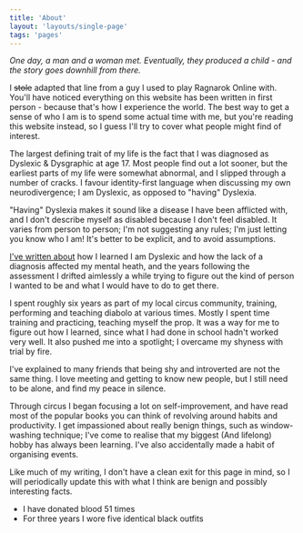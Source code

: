 ```yaml
---
title: 'About'
layout: 'layouts/single-page'
tags: 'pages'
---
```


*One day, a man and a woman met. Eventually, they produced a child - and the story goes downhill from there.* 

I ~~stole~~ adapted that line from a guy I used to play Ragnarok Online with. You'll have noticed everything on this website has been written in first person - because that's how I experience the world. The best way to get a sense of who I am is to spend some actual time with me, but you're reading this website instead, so I guess I'll try to cover what people might find of interest.

The largest defining trait of my life is the fact that I was diagnosed as Dyslexic & Dysgraphic at age 17. Most people find out a lot sooner, but the earliest parts of my life were somewhat abnormal, and I slipped through a number of cracks. I favour identity-first language when discussing my own neurodivergence; I am Dyslexic, as opposed to "having" Dyslexia. 

"Having" Dyslexia makes it sound like a disease I have been afflicted with, and I don't describe myself as disabled because I don't feel disabled. It varies from person to person; I'm not suggesting any rules; I'm just letting you know who I am! It's better to be explicit, and to avoid assumptions.

[I've written about](../writing/technology-dependence) how I learned I am Dyslexic and how the lack of a diagnosis affected my mental heath, and the years following the assessment I drifted aimlessly a while trying to figure out the kind of person I wanted to be and what I would have to do to get there.

I spent roughly six years as part of my local circus community, training, performing and teaching diabolo at various times. Mostly I spent time training and practicing, teaching myself the prop. It was a way for me to figure out how I learned, since what I had done in school hadn't worked very well. It also pushed me into a spotlight; I overcame my shyness with trial by fire.

I've explained to many friends that being shy and introverted are not the same thing. I love meeting and getting to know new people, but I still need to be alone, and find my peace in silence.

Through circus I began focusing a lot on self-improvement, and have read most of the popular books you can think of revolving around habits and productivity. I get impassioned about really benign things, such as window-washing technique; I've come to realise that my biggest (And lifelong) hobby has always been learning. I've also accidentally made a habit of organising events.

Like much of my writing, I don't have a clean exit for this page in mind, so I will periodically update this with what I think are benign and possibly interesting facts.

* I have donated blood 51 times
* For three years I wore five identical black outfits